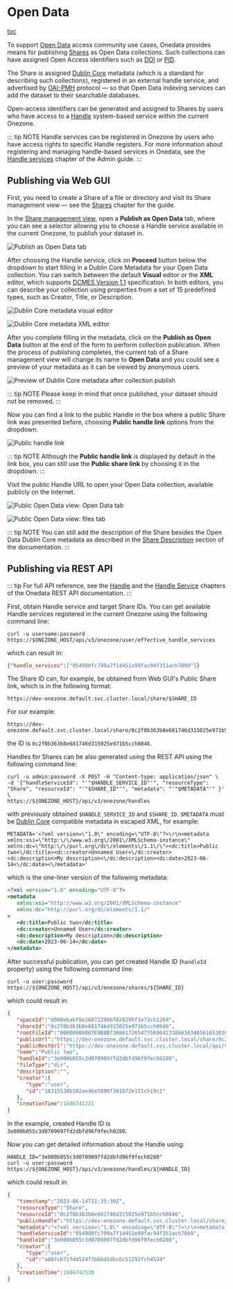# Open Data

[toc]()

To support [Open Data](https://en.wikipedia.org/wiki/Open_data) access community use
cases, Onedata provides means for publishing [Shares](./shares.md) as Open Data
collections. Such collections can have assigned Open Access identifiers such as
[DOI](http://www.doi.org/) or [PID](http://www.pidconsortium.eu/).

The Share is assigned [Dublin Core](https://en.wikipedia.org/wiki/Dublin_Core) metadata
(which is a standard for describing such collections), registered in an external handle
service, and advertised by [OAI-PMH](https://www.openarchives.org/pmh/) protocol — so that
Open Data indexing services can add the dataset to their searchable databases.

Open-access identifiers can be generated and assigned to Shares by users who have access
to a [Handle](http://handle.net/) system-based service within the current Onezone.

::: tip NOTE
Handle services can be registered in Onezone by users who have access rights to specific
Handle registers. For more information about registering and managing handle-based
services in Onedata, see the [Handle services](../admin-guide/onezone/configuration/handle-services.md)
chapter of the Admin guide.
:::

## Publishing via Web GUI

First, you need to create a Share of a file or directory and visit its Share management
view — see the [Shares](./shares.md) chapter for the guide.

In the [Share management view](./shares.md#share-management-view), open a
**Publish as Open Data** tab, where you can see a selector allowing you to choose a Handle
service available in the current Onezone, to publish your dataset in.

![Publish as Open Data tab](../../images/user-guide/open-data/gui-publish-tab.png#screenshot)

After choosing the Handle service, click on **Proceed** button below the dropdown to start
filling in a Dublin Core Metadata for your Open Data collection. You can switch between
the default **Visual** editor or the **XML** editor, which supports
[DCMES Version 1.1](https://www.dublincore.org/specifications/dublin-core/dces/) specification.
In both editors, you can describe your collection using properties from a set of 15
predefined types, such as Creator, Title, or Description.

![Dublin Core metadata visual editor](../../images/user-guide/open-data/gui-publish-dublin-core-visual.png#screenshot)

![Dublin Core metadata XML editor](../../images/user-guide/open-data/gui-publish-dublin-core-xml.png#screenshot)

After you complete filling in the metadata, click on the **Publish as Open Data** button
at the end of the form to perform collection publication. When the process of publishing
completes, the current tab of a Share management view will change its name to **Open Data**
and you could see a preview of your metadata as it can be viewed by anonymous users.

![Preview of Dublin Core metadata after collection publish](../../images/user-guide/open-data/gui-publish-open-data-preview.png#screenshot)

::: tip NOTE
Please keep in mind that once published, your dataset should not be removed.
:::

Now you can find a link to the public Handle in the box where a public Share link was
presented before, choosing **Public handle link** options from the dropdown.

![Public handle link](../../images/user-guide/open-data/gui-publish-public-handle-link.png#screenshot)

::: tip NOTE
Although the **Public handle link** is displayed by default in the link box, you
can still use the **Public share link** by choosing it in the dropdown.
:::

Visit the public Handle URL to open your Open Data collection, available publicly on the
Internet.

![Public Open Data view: Open Data tab](../../images/user-guide/open-data/gui-public-open-data.png#screenshot)

![Public Open Data view: files tab](../../images/user-guide/open-data/gui-public-files.png#screenshot)

::: tip NOTE
You can still add the description of the Share besides the Open Data Dublin
Core metadata as described in the [Share Description](./shares.md#share-description)
section of the documentation.
:::

## Publishing via REST API

::: tip
For full API reference, see the
[Handle](https://onedata.org/#/home/api/stable/onezone?anchor=tag/Handle)
and the [Handle Service](https://onedata.org/#/home/api/stable/onezone?anchor=tag/Handle-Service)
chapters of the Onedata REST API documentation.
:::

First, obtain Handle service and target Share IDs. You can get available Handle services
registered in the current Onezone using the following command line:

```shell
curl -u username:password https://$ONEZONE_HOST/api/v3/onezone/user/effective_handle_services
```

which can result in:

```json
{"handle_services":["054900fc799a7f14451e99fac94f351ach7099"]}
```

The Share ID can, for example, be obtained from Web GUI's Public Share link, which is in the following format:

```
https://dev-onezone.default.svc.cluster.local/share/$SHARE_ID
```

For our example:

```
https://dev-onezone.default.svc.cluster.local/share/0c2f0b363b8e681746d315025e971b5cch0846
```

the ID is `0c2f0b363b8e681746d315025e971b5cch0846`.

Handles for Shares can be also generated using the REST API using the following command
line:

```shell
curl -u admin:password -X POST -H "Content-type: application/json" \
-d '{"handleServiceId": "'"$HANDLE_SERVICE_ID"'", "resourceType": "Share", "resourceId": "'"$SHARE_ID"'", "metadata": "'"$METADATA"'" }' \
https://${ONEZONE_HOST}/api/v3/onezone/handles
```

with previously obtained `$HANDLE_SERVICE_ID` and `$SHARE_ID`. `$METADATA` must be
[Dublin Core](https://www.dublincore.org/specifications/dublin-core/dces/) compatible
metadata in escaped XML, for example:

```shell
METADATA='<?xml version=\"1.0\" encoding=\"UTF-8\"?>\r\n<metadata xmlns:xsi=\"http:\/\/www.w3.org\/2001\/XMLSchema-instance\" xmlns:dc=\"http:\/\/purl.org\/dc\/elements\/1.1\/\"><dc:title>Public two<\/dc:title><dc:creator>Unnamed User<\/dc:creator> <dc:description>My description<\/dc:description><dc:date>2023-06-14<\/dc:date><\/metadata>'
```

which is the one-liner version of the following metadata:

```xml
<?xml version="1.0" encoding="UTF-8"?>
<metadata
   xmlns:xsi="http://www.w3.org/2001/XMLSchema-instance"
   xmlns:dc="http://purl.org/dc/elements/1.1/"
>
   <dc:title>Public two</dc:title>
   <dc:creator>Unnamed User</dc:creator>
   <dc:description>My description</dc:description>
   <dc:date>2023-06-14</dc:date>
</metadata>
```

After successful publication, you can get created Handle ID (`handleId` property) using
the following command line:

```shell
curl -u user:password https://${ONEZONE_HOST}/api/v3/onezone/shares/${SHARE_ID}
```

which could result in:

```json
{
   "spaceId":"d908ebabf0e268722986f828295f1e73ch1269",
   "shareId":"0c2f0b363b8e681746d315025e971b5cch0846",
   "rootFileId":"00000000007E9B8B736861726547756964233866363465616530303433353763333461663661363538393264336630353961636834616236236439303865626162663065323638373232393836663832383239356631653733636831323639233063326630623336336238653638313734366433313530323565393731623563636830383436",
   "publicUrl":"https://dev-onezone.default.svc.cluster.local/share/0c2f0b363b8e681746d315025e971b5cch0846",
   "publicRestUrl":"https://dev-onezone.default.svc.cluster.local/api/v3/onezone/shares/0c2f0b363b8e681746d315025e971b5cch0846/public",
   "name":"Public two",
   "handleId":"3e000b055c3d0709097fd2dbfd96f9fech0280",
   "fileType":"dir",
   "description":"",
   "creator":{
      "type":"user",
      "id":"18315530b102ae46e5890f301b72e151ch19c1"
   },
   "creationTime":1686741221
}
```

In the example, created Handle ID is `3e000b055c3d0709097fd2dbfd96f9fech0280`.

Now you can get detailed information about the Handle using:

```shell
HANDLE_ID="3e000b055c3d0709097fd2dbfd96f9fech0280"
curl -u user:password https://${ONEZONE_HOST}/api/v3/onezone/handles/${HANDLE_ID}
```

which could result in:

```json
{
   "timestamp":"2023-06-14T11:35:30Z",
   "resourceType":"Share",
   "resourceId":"0c2f0b363b8e681746d315025e971b5cch0846",
   "publicHandle":"https://dev-onezone.default.svc.cluster.local/share/0c2f0b363b8e681746d315025e971b5cch0846",
   "metadata":"<?xml version=\"1.0\" encoding=\"UTF-8\"?>\r\n<metadata xmlns:xsi=\"http://www.w3.org/2001/XMLSchema-instance\" xmlns:dc=\"http://purl.org/dc/elements/1.1/\"><dc:title>Public two</dc:title><dc:creator>Unnamed User</dc:creator> <dc:description>My description</dc:description><dc:date>2023-06-14</dc:date></metadata>",
   "handleServiceId":"054900fc799a7f14451e99fac94f351ach7099",
   "handleId":"3e000b055c3d0709097fd2dbfd96f9fech0280",
   "creator":{
      "type":"user",
      "id":"a807cb71fd4524f3bbbd1dbc6c51292fch4524"
   },
   "creationTime":1686742530
}
```
